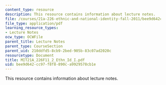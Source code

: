```yaml
---
content_type: resource
description: This resource contains information about lecture notes.
file: /courses/21a-226-ethnic-and-national-identity-fall-2011/bee9d642cc97f8f8890ca9929578cb1e_MIT21A_226F11_2_Ethn_Id_I.pdf
file_type: application/pdf
learning_resource_types:
- Lecture Notes
ocw_type: OCWFile
parent_title: Lecture Notes
parent_type: CourseSection
parent_uid: 210ddfd5-8cb9-2bed-905b-83c07ad2020c
resourcetype: Document
title: MIT21A_226F11_2_Ethn_Id_I.pdf
uid: bee9d642-cc97-f8f8-890c-a9929578cb1e
---
```

This resource contains information about lecture notes.

